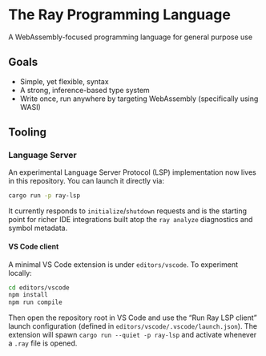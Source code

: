 # The Ray Programming Language

A WebAssembly-focused programming language for general purpose use

## Goals
- Simple, yet flexible, syntax
- A strong, inference-based type system
- Write once, run anywhere by targeting WebAssembly (specifically using WASI)

## Tooling

### Language Server

An experimental Language Server Protocol (LSP) implementation now lives in this
repository. You can launch it directly via:

```bash
cargo run -p ray-lsp
```

It currently responds to `initialize`/`shutdown` requests and is the starting
point for richer IDE integrations built atop the `ray analyze` diagnostics and
symbol metadata.

#### VS Code client

A minimal VS Code extension is under `editors/vscode`. To experiment locally:

```bash
cd editors/vscode
npm install
npm run compile
```

Then open the repository root in VS Code and use the “Run Ray LSP client” launch
configuration (defined in `editors/vscode/.vscode/launch.json`). The extension
will spawn `cargo run --quiet -p ray-lsp` and activate whenever a `.ray` file is
opened.
